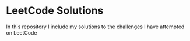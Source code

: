 # LeetCode Solutions

In this repository I include my solutions to the challenges I have attempted on LeetCode
